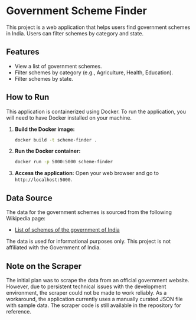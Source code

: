 # Government Scheme Finder

This project is a web application that helps users find government schemes in India. Users can filter schemes by category and state.

## Features

-   View a list of government schemes.
-   Filter schemes by category (e.g., Agriculture, Health, Education).
-   Filter schemes by state.

## How to Run

This application is containerized using Docker. To run the application, you will need to have Docker installed on your machine.

1.  **Build the Docker image:**
    ```bash
    docker build -t scheme-finder .
    ```
2.  **Run the Docker container:**
    ```bash
    docker run -p 5000:5000 scheme-finder
    ```
3.  **Access the application:**
    Open your web browser and go to `http://localhost:5000`.

## Data Source

The data for the government schemes is sourced from the following Wikipedia page:

-   [List of schemes of the government of India](https://en.wikipedia.org/wiki/List_of_schemes_of_the_government_of_India)

The data is used for informational purposes only. This project is not affiliated with the Government of India.

## Note on the Scraper

The initial plan was to scrape the data from an official government website. However, due to persistent technical issues with the development environment, the scraper could not be made to work reliably. As a workaround, the application currently uses a manually curated JSON file with sample data. The scraper code is still available in the repository for reference.
